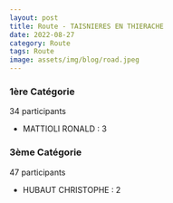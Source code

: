 ```yaml
---
layout: post
title: Route - TAISNIERES EN THIERACHE
date: 2022-08-27
category: Route
tags: Route
image: assets/img/blog/road.jpeg
---
```


### 1ère Catégorie
34 participants
- MATTIOLI RONALD : 3

### 3ème Catégorie
47 participants
- HUBAUT CHRISTOPHE : 2
